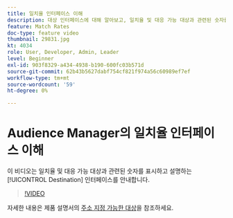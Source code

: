 ```yaml
---
title: 일치율 인터페이스 이해
description: 대상 인터페이스에 대해 알아보고, 일치율 및 대응 가능 대상과 관련된 숫자를 표시하고 설명합니다.
feature: Match Rates
doc-type: feature video
thumbnail: 29831.jpg
kt: 4034
role: User, Developer, Admin, Leader
level: Beginner
exl-id: 903f8329-a434-4938-b190-600fc03b571d
source-git-commit: 62b43b5627dabf754cf821f974a56c60989ef7ef
workflow-type: tm+mt
source-wordcount: '59'
ht-degree: 0%

---
```


# Audience Manager의 일치율 인터페이스 이해

이 비디오는 일치율 및 대응 가능 대상과 관련된 숫자를 표시하고 설명하는 [!UICONTROL Destination] 인터페이스를 안내합니다.

>[!VIDEO](https://video.tv.adobe.com/v/342853/?quality=12&captions=kor)

자세한 내용은 제품 설명서의 [주소 지정 가능한 대상](https://experienceleague.adobe.com/docs/audience-manager/user-guide/features/addressable-audiences.html?lang=ko)을 참조하세요.
